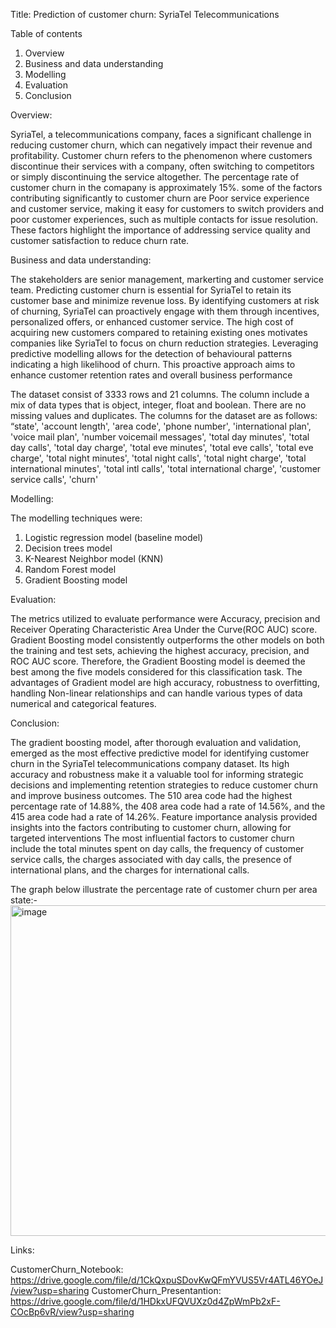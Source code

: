 Title: Prediction of customer churn: SyriaTel Telecommunications

Table of contents
1. Overview
2. Business and data understanding
3. Modelling 
4. Evaluation
7. Conclusion

Overview:

SyriaTel, a telecommunications company, faces a significant challenge in reducing customer churn, which can negatively impact their revenue and profitability. Customer churn refers to the phenomenon where customers discontinue their services with a company, often switching to competitors or simply discontinuing the service altogether. The percentage rate of customer churn in the comapany is approximately 15%. some of the factors contributing significantly to customer churn are Poor service experience and customer service, making it easy for customers to switch providers and poor customer experiences, such as multiple contacts for issue resolution. These factors highlight the importance of addressing service quality and customer satisfaction to reduce churn rate.

Business and data understanding:

The stakeholders are senior management, markerting and customer service team. Predicting customer churn is essential for SyriaTel to retain its customer base and minimize revenue loss. By identifying customers at risk of churning, SyriaTel can proactively engage with them through incentives, personalized offers, or enhanced customer service. The high cost of acquiring new customers compared to retaining existing ones motivates companies like SyriaTel to focus on churn reduction strategies. Leveraging predictive modelling allows for the detection of behavioural patterns indicating a high likelihood of churn. This proactive approach aims to enhance customer retention rates and overall business performance

The dataset consist of 3333 rows and 21 columns. The column include a mix of data types that is object, integer, float and boolean. There are no missing values and duplicates. The columns for the dataset are as follows:
“state', 'account length', 'area code', 'phone number',  'international plan', 'voice mail plan', 'number voicemail messages',  'total day minutes', 'total day calls', 'total day charge',  'total eve minutes', 'total eve calls', 'total eve charge',  'total night minutes', 'total night calls', 'total night charge',  'total international minutes', 'total intl calls', 'total international charge',  'customer service calls', 'churn'

Modelling:

The modelling techniques were:
1. Logistic regression model (baseline model)
2. Decision trees model
3. K-Nearest Neighbor model (KNN)
4. Random Forest model
5. Gradient Boosting model


Evaluation:

The metrics utilized to evaluate performance were Accuracy, precision and  Receiver Operating Characteristic Area Under the Curve(ROC AUC) score. Gradient Boosting model consistently outperforms the other models on both the training and test sets, achieving the highest accuracy, precision, and ROC AUC score. Therefore, the Gradient Boosting model is deemed the best among the five models considered for this classification task.
The advantages of Gradient model are high accuracy, robustness to overfitting, handling Non-linear relationships and can handle various types of data numerical and categorical features.

Conclusion:

The gradient boosting model, after thorough evaluation and validation, emerged as the most effective predictive model for identifying customer churn in the SyriaTel telecommunications company dataset. Its high accuracy and robustness make it a valuable tool for informing strategic decisions and implementing retention strategies to reduce customer churn and improve business outcomes.
The 510 area code had the highest percentage rate of 14.88%, the 408 area code had a rate of 14.56%, and the 415 area code had a rate of 14.26%.
Feature importance analysis provided insights into the factors contributing to customer churn, allowing for targeted interventions
The most influential factors to customer churn include the total minutes spent on day calls, the frequency of customer service calls, the charges associated with day calls, the presence of international plans, and the charges for international calls.

The graph below illustrate the percentage rate of customer churn per area state:-
<img width="529" alt="image" src="https://github.com/chepngeno254/Phase-3-project/assets/151640004/1871e761-c728-49b1-9a1f-022fc7986f9f">

Links:

CustomerChurn_Notebook: https://drive.google.com/file/d/1CkQxpuSDovKwQFmYVUS5Vr4ATL46YOeJ/view?usp=sharing
CustomerChurn_Presentantion: https://drive.google.com/file/d/1HDkxUFQVUXz0d4ZpWmPb2xF-COcBp6vR/view?usp=sharing







